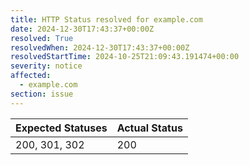 ```yaml
---
title: HTTP Status resolved for example.com
date: 2024-12-30T17:43:37+00:00Z
resolved: True
resolvedWhen: 2024-12-30T17:43:37+00:00Z
resolvedStartTime: 2024-10-25T21:09:43.191474+00:00
severity: notice
affected:
  - example.com
section: issue
---
```


| Expected Statuses | Actual Status  |
|-------------------|----------------|
| 200, 301, 302 | 200 |
